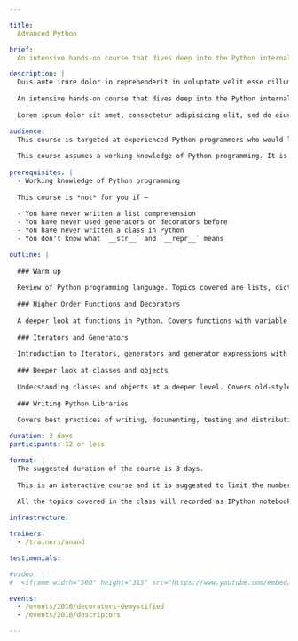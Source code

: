 ```yaml
---

title:
  Advanced Python

brief:
  An intensive hands-on course that dives deep into the Python internals, advanced features like decorators, generators, meta classes etc. and best practices of Python programming language.

description: |
  Duis aute irure dolor in reprehenderit in voluptate velit esse cillum dolore eu fugiat nulla pariatur. Excepteur sint occaecat cupidatat non proident, sunt in culpa qui officia deserunt mollit anim id est laborum.
  
  An intensive hands-on course that dives deep into the Python internals, advanced features like decorators, generators, meta classes etc. and best practices of Python programming language.
  
  Lorem ipsum dolor sit amet, consectetur adipisicing elit, sed do eiusmod tempor incididunt ut labore et dolore magna aliqua. Ut enim ad minim veniam, quis nostrud exercitation ullamco laboris nisi ut aliquip ex ea commodo consequat.

audience: |
  This course is targeted at experienced Python programmers who would like to learn advanced features of the Python programming language for building libraries and frameworks with beautiful APIs.
  
  This course assumes a working knowledge of Python programming. It is *not* recommended for programmers who are new to Python.
  
prerequisites: |
  - Working knowledge of Python programming
  
  This course is *not* for you if –
  
  - You have never written a list comprehension
  - You have never used generators or decorators before
  - You have never written a class in Python
  - You don't know what `__str__` and `__repr__` means

outline: |
  
  ### Warm up
  
  Review of Python programming language. Topics covered are lists, dictionaries, list comprehensions and importing modules.
  
  ### Higher ­Order Functions and Decorators
  
  A deeper look at functions in Python. Covers functions with variable arguments, keyword and default arguments, scoping rules, recursion, higher order functions and decorators.
  
  ### Iterators and Generators
  
  Introduction to Iterators, generators and generator expressions with emphasis on working with large data and how these techniques help to make code more readable. Also explores coroutines using the new async and await syntax and async programming.
  
  ### Deeper look at classes and objects
  
  Understanding classes and objects at a deeper level. Covers old-style and new-style classes, static methods, class methods, special methods for operator overloading, slots, descriptors, context managers and meta classes.
  
  ### Writing Python Libraries
  
  Covers best practices of writing, documenting, testing and distributing python libraries.

duration: 3 days
participants: 12 or less

format: |
  The suggested duration of the course is 3 days.
  
  This is an interactive course and it is suggested to limit the number of participants to 12 or less for it to be effective.
  
  All the topics covered in the class will recorded as IPython notebook and shared with all the participants at the end of the each day of the course.

infrastructure:

trainers:
  - /trainers/anand

testimonials:

#video: |
#  <iframe width="560" height="315" src="https://www.youtube.com/embed/I_oZv55j0EU?rel=0&amp;controls=0&amp;showinfo=0" frameborder="0" allowfullscreen></iframe>

events:
  - /events/2016/decorators-demystified
  - /events/2016/descriptors

---
```

